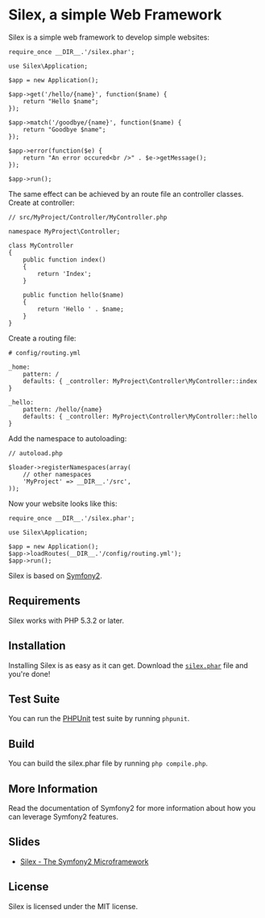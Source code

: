 # Silex, a simple Web Framework

Silex is a simple web framework to develop simple websites:

    require_once __DIR__.'/silex.phar';

    use Silex\Application;

    $app = new Application();

    $app->get('/hello/{name}', function($name) {
        return "Hello $name";
    });

    $app->match('/goodbye/{name}', function($name) {
        return "Goodbye $name";
    });

    $app->error(function($e) {
        return "An error occured<br />" . $e->getMessage();
    });

    $app->run();

The same effect can be achieved by an route file an controller classes. Create
at controller:

    // src/MyProject/Controller/MyController.php

    namespace MyProject\Controller;

    class MyController
    {
        public function index()
        {
            return 'Index';
        }

        public function hello($name)
        {
            return 'Hello ' . $name;
        }
    }

Create a routing file:

    # config/routing.yml

    _home:
        pattern: /
        defaults: { _controller: MyProject\Controller\MyController::index }

    _hello:
        pattern: /hello/{name}
        defaults: { _controller: MyProject\Controller\MyController::hello }

Add the namespace to autoloading:

    // autoload.php

    $loader->registerNamespaces(array(
        // other namespaces
        'MyProject' => __DIR__.'/src',
    ));

Now your website looks like this:

    require_once __DIR__.'/silex.phar';

    use Silex\Application;

    $app = new Application();
    $app->loadRoutes(__DIR__.'/config/routing.yml');
    $app->run();

Silex is based on [Symfony2][1].

## Requirements

Silex works with PHP 5.3.2 or later.

## Installation

Installing Silex is as easy as it can get. Download the [`silex.phar`][2] file
and you're done!

## Test Suite

You can run the [PHPUnit][3] test suite by running `phpunit`.

## Build

You can build the silex.phar file by running `php compile.php`.

## More Information

Read the documentation of Symfony2 for more information about how you can
leverage Symfony2 features.

## Slides

 - [Silex - The Symfony2 Microframework][4]

## License

Silex is licensed under the MIT license.

[1]: http://symfony.com
[2]: http://github.com/fabpot/silex/blob/master/silex.phar
[3]: https://github.com/sebastianbergmann/phpunit
[4]: http://www.slideshare.net/IgorWiedler/silex-the-symfony2-microframework
